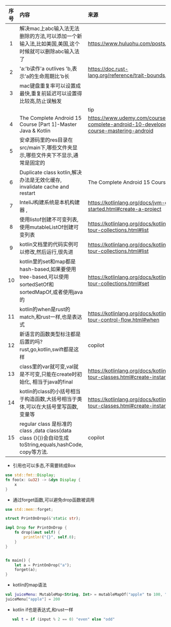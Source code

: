 | 序号 | 内容                                                                                          | 来源                                                                                      | 备注           | 类型     |
|:--:|:--------------------------------------------------------------------------------------------|:----------------------------------------------------------------------------------------|:-------------|:-------|
| 1  | 解决mac上abc输入法无法删除的方法,可以添加一个新输入法,比如美国,美国,这个时候就可以删除abc输入法了                                     | https://www.huluohu.com/posts/364/                                                      |              | tip    |
| 2  | 'a:'b读作'a outlives 'b,表示'a的生命周期比'b长                                                         | https://doc.rust-lang.org/reference/trait-bounds.html                                   |              | tip    |
| 3  | mac键盘重复率可以设置成最快,重复前延迟可以设置得比较高,防止误触发                                                         |      
|    |                                                                                             | tip                                                                                     |
| 4  | The Complete Android 15 Course [Part 1]-Master Java & Kotlin                                | https://www.udemy.com/course/the-complete-android-10-developer-course-mastering-android |              | course |
| 5  | 安卓源码里的res目录在src/main下,哪些文件夹显示,哪些文件夹下不显示,通常是固定的                                              |                                                                                         |              | tip    |
| 6  | Duplicate class kotlin,解决办法是无效化缓存, invalidate cache and restart                             | The Complete Android 15 Course                                                          |              | tip    |
| 7  | InteliJ构建系统是本机构建器 ,                                                                         | https://kotlinlang.org/docs/jvm-get-started.html#create-a-project                       |              | tip    |
| 8  | 使用listof创建不可变列表,使用mutableListOf创建可变列表                                                       | https://kotlinlang.org/docs/kotlin-tour-collections.html#list                           |              | tip    |
| 9  | kotlin文档里的代码实例可以修改,然后运行,很先进                                                                 | https://kotlinlang.org/docs/kotlin-tour-collections.html#list                           |              | tip    |
| 10 | kotlin里的set和map都是 hash-based,如果要使用tree-based,可以使用sortedSetOf和sortedMapOf,或者使用java的          | https://kotlinlang.org/docs/kotlin-tour-collections.html#set                            |              | tip    |
| 11 | kotlin的when是rust的match,和rust一样,也是表达式                                                        | https://kotlinlang.org/docs/kotlin-tour-control-flow.html#when                          | else是defalut | tip    |
| 12 | 新语言的函数类型标注都是后置的吗?rust,go,kotlin,swift都是这样                                                   | copilot                                                                                 |              | tip    |
| 13 | class里的var就可变,val就是不可变,只能在create时初始化, 相当于java的final                                         | https://kotlinlang.org/docs/kotlin-tour-classes.html#create-instance                    |              | tip    |
| 14 | kotlin的class的小括号相当于构造函数,大括号相当于类体,可以在大括号里写函数,变量等                                             | https://kotlinlang.org/docs/kotlin-tour-classes.html#create-instance                    |              | tip    |
| 15 | regular class 是标准的class ,data class(data class (){})会自动生成toString,equals,hashCode, copy等方法. | copilot                                                                                 |              | tip    |

- 引用也可以多态,不需要转成Box
```rust
use std::fmt::Display;
fn foo(x: &u32) -> &dyn Display {
    x
}
```
- 通过forget函数,可以避免drop函数被调用
```rust
use std::mem::forget;

struct PrintOnDrop(&'static str);

impl Drop for PrintOnDrop {
    fn drop(&mut self) {
        println!("{}", self.0);
    }
}


fn main() {
    let a = PrintOnDrop("a");
    forget(a);
}
```

- kotlin的map语法
```kotlin
val juiceMenu: MutableMap<String, Int> = mutableMapOf("apple" to 100, "kiwi" to 190, "orange" to 100)
juiceMenu["apple"] = 200
```

- kotlin if也是表达式,和rust一样
```kotlin
   val t = if (input % 2 == 0) "even" else "odd"
```
